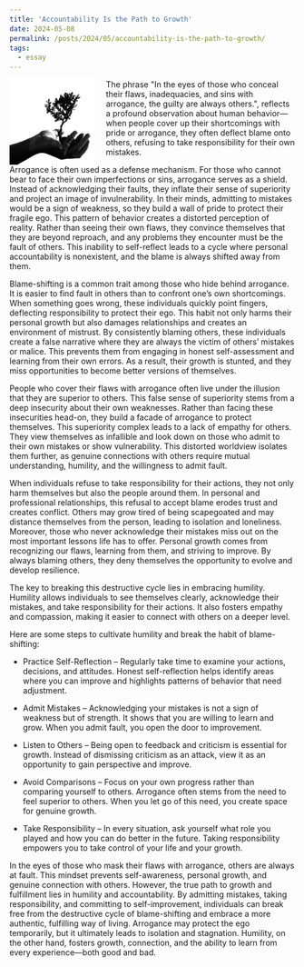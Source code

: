 ```yaml
---
title: 'Accountability Is the Path to Growth'
date: 2024-05-08
permalink: /posts/2024/05/accountability-is-the-path-to-growth/
tags:
  - essay
---
```


<img width="150" alt="four leaf clover" src="/images/posts/accountability-is-the-path-to-growth.png" style="float: left; margin-right: 20px;" /> The phrase "In the eyes of those who conceal their flaws, inadequacies, and sins with arrogance, the guilty are always others.", reflects a profound observation about human behavior—when people cover up their shortcomings with pride or arrogance, they often deflect blame onto others, refusing to take responsibility for their own mistakes.

Arrogance is often used as a defense mechanism. For those who cannot bear to face their own imperfections or sins, arrogance serves as a shield. Instead of acknowledging their faults, they inflate their sense of superiority and project an image of invulnerability. In their minds, admitting to mistakes would be a sign of weakness, so they build a wall of pride to protect their fragile ego. This pattern of behavior creates a distorted perception of reality. Rather than seeing their own flaws, they convince themselves that they are beyond reproach, and any problems they encounter must be the fault of others. This inability to self-reflect leads to a cycle where personal accountability is nonexistent, and the blame is always shifted away from them.

Blame-shifting is a common trait among those who hide behind arrogance. It is easier to find fault in others than to confront one’s own shortcomings. When something goes wrong, these individuals quickly point fingers, deflecting responsibility to protect their ego. This habit not only harms their personal growth but also damages relationships and creates an environment of mistrust. By consistently blaming others, these individuals create a false narrative where they are always the victim of others’ mistakes or malice. This prevents them from engaging in honest self-assessment and learning from their own errors. As a result, their growth is stunted, and they miss opportunities to become better versions of themselves.

People who cover their flaws with arrogance often live under the illusion that they are superior to others. This false sense of superiority stems from a deep insecurity about their own weaknesses. Rather than facing these insecurities head-on, they build a facade of arrogance to protect themselves. This superiority complex leads to a lack of empathy for others. They view themselves as infallible and look down on those who admit to their own mistakes or show vulnerability. This distorted worldview isolates them further, as genuine connections with others require mutual understanding, humility, and the willingness to admit fault.

When individuals refuse to take responsibility for their actions, they not only harm themselves but also the people around them. In personal and professional relationships, this refusal to accept blame erodes trust and creates conflict. Others may grow tired of being scapegoated and may distance themselves from the person, leading to isolation and loneliness. Moreover, those who never acknowledge their mistakes miss out on the most important lessons life has to offer. Personal growth comes from recognizing our flaws, learning from them, and striving to improve. By always blaming others, they deny themselves the opportunity to evolve and develop resilience.

The key to breaking this destructive cycle lies in embracing humility. Humility allows individuals to see themselves clearly, acknowledge their mistakes, and take responsibility for their actions. It also fosters empathy and compassion, making it easier to connect with others on a deeper level.

Here are some steps to cultivate humility and break the habit of blame-shifting:

* Practice Self-Reflection – Regularly take time to examine your actions, decisions, and attitudes. Honest self-reflection helps identify areas where you can improve and highlights patterns of behavior that need adjustment.

* Admit Mistakes – Acknowledging your mistakes is not a sign of weakness but of strength. It shows that you are willing to learn and grow. When you admit fault, you open the door to improvement.

* Listen to Others – Being open to feedback and criticism is essential for growth. Instead of dismissing criticism as an attack, view it as an opportunity to gain perspective and improve.

* Avoid Comparisons – Focus on your own progress rather than comparing yourself to others. Arrogance often stems from the need to feel superior to others. When you let go of this need, you create space for genuine growth.

* Take Responsibility – In every situation, ask yourself what role you played and how you can do better in the future. Taking responsibility empowers you to take control of your life and your growth.

In the eyes of those who mask their flaws with arrogance, others are always at fault. This mindset prevents self-awareness, personal growth, and genuine connection with others. However, the true path to growth and fulfillment lies in humility and accountability. By admitting mistakes, taking responsibility, and committing to self-improvement, individuals can break free from the destructive cycle of blame-shifting and embrace a more authentic, fulfilling way of living. Arrogance may protect the ego temporarily, but it ultimately leads to isolation and stagnation. Humility, on the other hand, fosters growth, connection, and the ability to learn from every experience—both good and bad.
